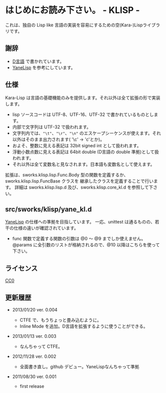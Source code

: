 はじめにお読み下さい。 - KLISP -
========================================
これは、独自の Lisp like 言語の実装を容易にするための空(Kara-)Lispライブラリです。


謝辞
------------------------------
- [D言語]( http://www.kmonos.net/alang/d/ "D PROGRAMMING LANGUAGE" ) で書かれています。
- [YaneLisp]( http://labs.yaneu.com/20090905/ "YaneLisp" ) を参考にしています。


仕様
------------------------------
Kara-Lisp は言語の基礎機能のみを提供します。それ以外は全て拡張の形で実装します。

- lisp ソースコードは UTF-8、UTF-16、UTF-32 で書かれているものとします。
- 内部で文字列は UTF-32 で扱われます。
- 文字列内では、`"\t"`、`"\r"`、`"\n"` のエスケープシーケンスが使えます。それ以外はそのまま出力されます( '\c' -> 'c'とか)。
- およそ、整数に見える表記は 32bit signed int として扱われます。
- 浮動小数点数に見える表記は 64bit double (D言語の double 準拠)として扱われます。
- それ以外は全て変数名と見なされます。日本語も変数名として使えます。

拡張は、sworks.klisp.lisp.Func.Body 型の関数を定義するか、sworks.klisp.lisp.FuncBase クラスを
継承したクラスを定義することで行います。
詳細は sworks.klisp.lisp.d 及び、sworks.klisp.core_kl.d を参照して下さい。


src/sworks/klisp/yane_kl.d
------------------------------
[YaneLisp]( http://labs.yaneu.com/20090905/ "YaneLisp" ) の仕様への準拠を目指しています。
一応、unittest は通るものの、若干の仕様の違いが確認されています。

- func 関数で定義する関数の引数は @0 〜 @9 までしか使えません。
  @params に全引数のリストが格納されるので、@10 以降はこちらを使って下さい。



ライセンス
------------------------------
[CC0]( http://creativecommons.org/publicdomain/zero/1.0/legalcode "Creative Commons 0 License" )


更新履歴
------------------------------
- 2013/01/20 ver. 0.004
	* CTFE で、もうちょっと畳み込むように。
	* Inline Mode を追加。D言語を拡張するように使うことができる。


- 2013/01/13 ver. 0.003
	* なんちゃって CTFE。


- 2012/11/28 ver. 0.002
	* 全面書き直し。github デビュー。YaneLispなんちゃって準拠


- 2011/08/30 ver. 0.001
	* first release
